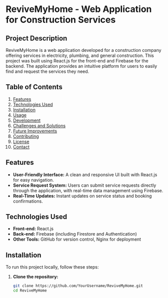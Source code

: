 # ReviveMyHome - Web Application for Construction Services

## Project Description

ReviveMyHome is a web application developed for a construction company offering services in electricity, plumbing, and general construction. This project was built using React.js for the front-end and Firebase for the backend. The application provides an intuitive platform for users to easily find and request the services they need.

## Table of Contents

1. [Features](#features)
2. [Technologies Used](#technologies-used)
3. [Installation](#installation)
4. [Usage](#usage)
5. [Development](#development)
6. [Challenges and Solutions](#challenges-and-solutions)
7. [Future Improvements](#future-improvements)
8. [Contributing](#contributing)
9. [License](#license)
10. [Contact](#contact)

## Features

- **User-Friendly Interface:** A clean and responsive UI built with React.js for easy navigation.
- **Service Request System:** Users can submit service requests directly through the application, with real-time data management using Firebase.
- **Real-Time Updates:** Instant updates on service status and booking confirmations.

## Technologies Used

- **Front-end:** React.js
- **Back-end:** Firebase (including Firestore and Authentication)
- **Other Tools:** GitHub for version control, Nginx for deployment

## Installation

To run this project locally, follow these steps:

1. **Clone the repository:**

   ```bash
   git clone https://github.com/YourUsername/ReviveMyHome.git
   cd ReviveMyHome
